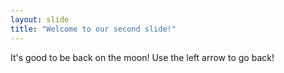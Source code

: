 ```yaml
---
layout: slide
title: "Welcome to our second slide!"
---
```

It's good to be back on the moon!
Use the left arrow to go back!
